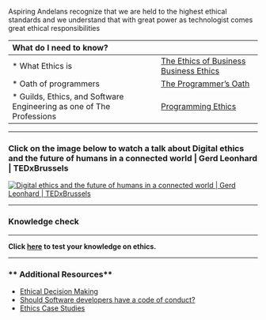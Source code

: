 Aspiring Andelans recognize that we are held to the highest ethical standards and we understand that with great power as technologist comes great ethical responsibilities

| What do I need to know?  |  |
|:-------------|:------------------|
| * What Ethics is | [The Ethics of Business Business Ethics](https://www.youtube.com/watch?v=vAtu_iBbknY) |
| * Oath of programmers |[The Programmer’s Oath](https://medium.freecodecamp.org/the-programmers-oath-db782efd958b)|
| * Guilds, Ethics, and Software Engineering as one of The Professions  |[Programming Ethics](https://hackernoon.com/why-isnt-software-engineering-a-profession-68d1900112fc)|


----------
### **Click on the image below to watch a talk about Digital ethics and the future of humans in a connected world | Gerd Leonhard | TEDxBrussels**

 [![Digital ethics and the future of humans in a connected world | Gerd Leonhard | TEDxBrussels](https://www.stickyminds.com/sites/default/files/article/2018/Right-Wrong-Sign.jpg)](https://www.youtube.com/watch?v=bZn0IfOb61U "Digital ethics and the future of humans in a connected world | Gerd Leonhard | TEDxBrussels")

----------
### **Knowledge check**
-----------------------
**Click [here](https://goo.gl/forms/3W0KTZRRnWJEi3Yq2) to test your knowledge on ethics.**

---------

### ** Additional Resources**


- [Ethical Decision Making](https://www.scu.edu/ethics/ethics-resources/ethical-decision-making/thinking-ethically/)
- [Should Software developers have a code of conduct?](https://www.cio.com/article/3156565/developer/should-software-developers-have-a-code-of-ethics.html)
- [Ethics Case Studies](https://www.youtube.com/watch?v=tcHUhOPaXEU)